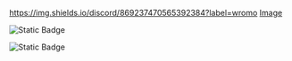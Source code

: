 https://img.shields.io/discord/869237470565392384?label=wromo
[Image
](https://img.shields.io/discord/869237470565392384?label=STUDIO%20WROMO%202024)


![Static Badge](https://img.shields.io/badge/:badgeContent)

<img alt="Static Badge" src="https://img.shields.io/badge/:StudioWromo">


